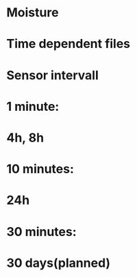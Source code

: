 # Moisture

# Time dependent files 
# Sensor intervall
# 1 minute:
# 4h, 8h
# 10 minutes:
# 24h 
# 30 minutes: 
# 30 days(planned)
